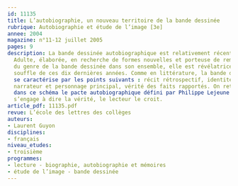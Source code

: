 ```yaml
---
id: 11135
title: L’autobiographie, un nouveau territoire de la bande dessinée
rubrique: Autobiographie et étude de l’image [3e]
annee: 2004
magazine: n°11-12 juillet 2005
pages: 9
description: La bande dessinée autobiographique est relativement récente en France.
  Adulte, élaborée, en recherche de formes nouvelles et porteuse de remises en cause
  du genre de la bande dessinée dans son ensemble, elle est révélatrice d’un nouveau
  souffle de ces dix dernières années. Comme en littérature, la bande dessinée autobiographique
  se caractérise par les points suivants : récit rétrospectif, identité entre auteur,
  narrateur et personnage principal, vérité des faits rapportés. On retrouve évidemment
  dans ce schéma le pacte autobiographique défini par Philippe Lejeune : l’auteur
  s’engage à dire la vérité, le lecteur le croit.
article_pdf: 11135.pdf
revue: L’école des lettres des collèges
auteurs:
- Laurent Guyon
disciplines:
- français
niveau_etudes:
- troisième
programmes:
- lecture - biographie, autobiographie et mémoires
- étude de l’image - bande dessinée
---
```

